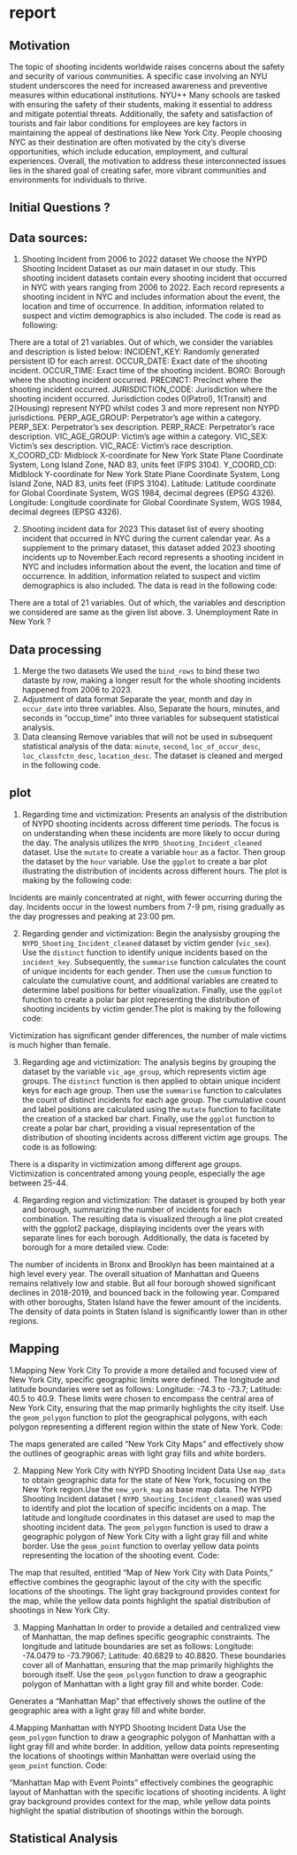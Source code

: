 report
================

## Motivation

The topic of shooting incidents worldwide raises concerns about the
safety and security of various communities. A specific case involving an
NYU student underscores the need for increased awareness and preventive
measures within educational institutions. NYU++ Many schools are tasked
with ensuring the safety of their students, making it essential to
address and mitigate potential threats. Additionally, the safety and
satisfaction of tourists and fair labor conditions for employees are key
factors in maintaining the appeal of destinations like New York City.
People choosing NYC as their destination are often motivated by the
city’s diverse opportunities, which include education, employment, and
cultural experiences. Overall, the motivation to address these
interconnected issues lies in the shared goal of creating safer, more
vibrant communities and environments for individuals to thrive.

## Initial Questions ?

## Data sources:

1.  Shooting Incident from 2006 to 2022 dataset We choose the NYPD
    Shooting Incident Dataset as our main dataset in our study. This
    shooting incident datasets contain every shooting incident that
    occurred in NYC with years ranging from 2006 to 2022. Each record
    represents a shooting incident in NYC and includes information about
    the event, the location and time of occurrence. In addition,
    information related to suspect and victim demographics is also
    included. The code is read as following:

There are a total of 21 variables. Out of which, we consider the
variables and description is listed below: INCIDENT_KEY: Randomly
generated persistent ID for each arrest. OCCUR_DATE: Exact date of the
shooting incident. OCCUR_TIME: Exact time of the shooting incident.
BORO: Borough where the shooting incident occurred. PRECINCT: Precinct
where the shooting incident occurred. JURISDICTION_CODE: Jurisdiction
where the shooting incident occurred. Jurisdiction codes 0(Patrol),
1(Transit) and 2(Housing) represent NYPD whilst codes 3 and more
represent non NYPD jurisdictions. PERP_AGE_GROUP: Perpetrator’s age
within a category. PERP_SEX: Perpetrator’s sex description. PERP_RACE:
Perpetrator’s race description. VIC_AGE_GROUP: Victim’s age within a
category. VIC_SEX: Victim’s sex description. VIC_RACE: Victim’s race
description. X_COORD_CD: Midblock X-coordinate for New York State Plane
Coordinate System, Long Island Zone, NAD 83, units feet (FIPS 3104).
Y_COORD_CD: Midblock Y-coordinate for New York State Plane Coordinate
System, Long Island Zone, NAD 83, units feet (FIPS 3104). Latitude:
Latitude coordinate for Global Coordinate System, WGS 1984, decimal
degrees (EPSG 4326). Longitude: Longitude coordinate for Global
Coordinate System, WGS 1984, decimal degrees (EPSG 4326).

2.  Shooting incident data for 2023 This dataset list of every shooting
    incident that occurred in NYC during the current calendar year. As a
    supplement to the primary dataset, this dataset added 2023 shooting
    incidents up to November.Each record represents a shooting incident
    in NYC and includes information about the event, the location and
    time of occurrence. In addition, information related to suspect and
    victim demographics is also included. The data is read in the
    following code:

There are a total of 21 variables. Out of which, the variables and
description we considered are same as the given list above. 3.
Unemployment Rate in New York ?

## Data processing

1.  Merge the two datasets We used the `bind_rows` to bind these two
    dataste by row, making a longer result for the whole shooting
    incidents happened from 2006 to 2023.
2.  Adjustment of data format Separate the year, month and day in
    `occur_date` into three variables. Also, Separate the hours,
    minutes, and seconds in “occup_time” into three variables for
    subsequent statistical analysis.
3.  Data cleansing Remove variables that will not be used in subsequent
    statistical analysis of the data: `minute`, `second`,
    `loc_of_occur_desc`, `loc_classfctn_desc`, `location_desc`. The
    dataset is cleaned and merged in the following code.

## plot

1.  Regarding time and victimization: Presents an analysis of the
    distribution of NYPD shooting incidents across different time
    periods. The focus is on understanding when these incidents are more
    likely to occur during the day. The analysis utilizes the
    `NYPD_Shooting_Incident_cleaned` dataset. Use the `mutate` to create
    a variable `hour` as a factor. Then group the dataset by the `hour`
    variable. Use the `ggplot` to create a bar plot illustrating the
    distribution of incidents across different hours. The plot is making
    by the following code:

Incidents are mainly concentrated at night, with fewer occurring during
the day. Incidents occur in the lowest numbers from 7-9 pm, rising
gradually as the day progresses and peaking at 23:00 pm.

2.  Regarding gender and victimization: Begin the analysisby grouping
    the `NYPD_Shooting_Incident_cleaned` dataset by victim gender
    (`vic_sex`). Use the `distinct` function to identify unique
    incidents based on the `incident_key`. Subsequently, the `summarise`
    function calculates the count of unique incidents for each gender.
    Then use the `cumsum` function to calculate the cumulative count,
    and additional variables are created to determine label positions
    for better visualization. Finally, use the `ggplot` function to
    create a polar bar plot representing the distribution of shooting
    incidents by victim gender.The plot is making by the following code:

Victimization has significant gender differences, the number of male
victims is much higher than female.

3.  Regarding age and victimization: The analysis begins by grouping the
    dataset by the variable `vic_age_group`, which represents victim age
    groups. The `distinct` function is then applied to obtain unique
    incident keys for each age group. Then use the `summarise` function
    to calculates the count of distinct incidents for each age group.
    The cumulative count and label positions are calculated using the
    `mutate` function to facilitate the creation of a stacked bar chart.
    Finally, use the `ggplot` function to create a polar bar chart,
    providing a visual representation of the distribution of shooting
    incidents across different victim age groups. The code is as
    following:

There is a disparity in victimization among different age groups.
Victimization is concentrated among young people, especially the age
between 25-44.

4.  Regarding region and victimization: The dataset is grouped by both
    year and borough, summarizing the number of incidents for each
    combination. The resulting data is visualized through a line plot
    created with the ggplot2 package, displaying incidents over the
    years with separate lines for each borough. Additionally, the data
    is faceted by borough for a more detailed view. Code:

The number of incidents in Bronx and Brooklyn has been maintained at a
high level every year. The overall situation of Manhattan and Queens
remains relatively low and stable. But all four borough showed
significant declines in 2018-2019, and bounced back in the following
year. Compared with other boroughs, Staten Island have the fewer amount
of the incidents. The density of data points in Staten Island is
significantly lower than in other regions.

## Mapping

1.Mapping New York City To provide a more detailed and focused view of
New York City, specific geographic limits were defined. The longitude
and latitude boundaries were set as follows: Longitude: -74.3 to -73.7;
Latitude: 40.5 to 40.9. These limits were chosen to encompass the
central area of New York City, ensuring that the map primarily
highlights the city itself. Use the `geom_polygon` function to plot the
geographical polygons, with each polygon representing a different region
within the state of New York. Code:

The maps generated are called “New York City Maps” and effectively show
the outlines of geographic areas with light gray fills and white
borders.

2.  Mapping New York City with NYPD Shooting Incident Data Use
    `map_data` to obtain geographic data for the state of New York,
    focusing on the New York region.Use the `new_york_map` as base map
    data. The NYPD Shooting Incident dataset (
    `NYPD_Shooting_Incident_cleaned`) was used to identify and plot the
    location of specific incidents on a map. The latitude and longitude
    coordinates in this dataset are used to map the shooting incident
    data. The `geom_polygon` function is used to draw a geographic
    polygon of New York City with a light gray fill and white border.
    Use the `geom_point` function to overlay yellow data points
    representing the location of the shooting event. Code:

The map that resulted, entitled “Map of New York City with Data Points,”
effective combines the geographic layout of the city with the specific
locations of the shootings. The light gray background provides context
for the map, while the yellow data points highlight the spatial
distribution of shootings in New York City.

3.  Mapping Manhattan In order to provide a detailed and centralized
    view of Manhattan, the map defines specific geographic constraints.
    The longitude and latitude boundaries are set as follows: Longitude:
    -74.0479 to -73.79067; Latitude: 40.6829 to 40.8820. These
    boundaries cover all of Manhattan, ensuring that the map primarily
    highlights the borough itself. Use the `geom_polygon` function to
    draw a geographic polygon of Manhattan with a light gray fill and
    white border. Code:

Generates a “Manhattan Map” that effectively shows the outline of the
geographic area with a light gray fill and white border.

4.Mapping Manhattan with NYPD Shooting Incident Data Use the
`geom_polygon` function to draw a geographic polygon of Manhattan with a
light gray fill and white border. In addition, yellow data points
representing the locations of shootings within Manhattan were overlaid
using the `geom_point` function. Code:

“Manhattan Map with Event Points” effectively combines the geographic
layout of Manhattan with the specific locations of shooting incidents. A
light gray background provides context for the map, while yellow data
points highlight the spatial distribution of shootings within the
borough.

## Statistical Analysis
